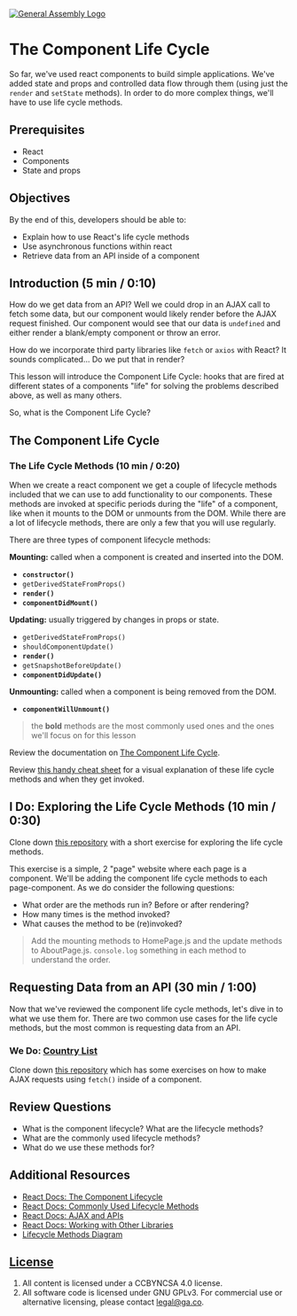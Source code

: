 [![General Assembly Logo](https://camo.githubusercontent.com/1a91b05b8f4d44b5bbfb83abac2b0996d8e26c92/687474703a2f2f692e696d6775722e636f6d2f6b6538555354712e706e67)](https://generalassemb.ly/education/web-development-immersive)

# The Component Life Cycle

So far, we've used react components to build simple applications. We've added
state and props and controlled data flow through them (using just the `render`
and `setState` methods). In order to do more complex things, we'll have to use
life cycle methods.

## Prerequisites

- React
- Components
- State and props

## Objectives

By the end of this, developers should be able to:

- Explain how to use React's life cycle methods
- Use asynchronous functions within react
- Retrieve data from an API inside of a component

## Introduction (5 min / 0:10)

How do we get data from an API? Well we could drop in an AJAX call to fetch some
data, but our component would likely render before the AJAX request finished.
Our component would see that our data is `undefined` and either render a
blank/empty component or throw an error.

How do we incorporate third party libraries like `fetch` or `axios` with React?
It sounds complicated... Do we put that in render?

This lesson will introduce the Component Life Cycle: hooks that are fired at
different states of a components "life" for solving the problems described
above, as well as many others.

So, what is the Component Life Cycle?

## The Component Life Cycle

### The Life Cycle Methods (10 min / 0:20)

When we create a react component we get a couple of lifecycle methods included
that we can use to add functionality to our components. These methods are
invoked at specific periods during the "life" of a component, like when it
mounts to the DOM or unmounts from the DOM. While there are a lot of lifecycle
methods, there are only a few that you will use regularly.

There are three types of component lifecycle methods:

**Mounting:** called when a component is created and inserted into the DOM.

- **`constructor()`**
- `getDerivedStateFromProps()`
- **`render()`**
- **`componentDidMount()`**

**Updating:** usually triggered by changes in props or state.

- `getDerivedStateFromProps()`
- `shouldComponentUpdate()`
- **`render()`**
- `getSnapshotBeforeUpdate()`
- **`componentDidUpdate()`**

**Unmounting:** called when a component is being removed from the DOM.

- **`componentWillUnmount()`**

> the **bold** methods are the most commonly used ones and the ones we'll focus
> on for this lesson

Review the documentation on
[The Component Life Cycle](https://reactjs.org/docs/react-component.html#the-component-lifecycle).

Review
[this handy cheat sheet](http://projects.wojtekmaj.pl/react-lifecycle-methods-diagram/)
for a visual explanation of these life cycle methods and when they get invoked.

## I Do: Exploring the Life Cycle Methods (10 min / 0:30)

Clone down
[this repository](https://git.generalassemb.ly/seir-1118/component-lifecycle-exercise)
with a short exercise for exploring the life cycle methods.

This exercise is a simple, 2 "page" website where each page is a component.
We'll be adding the component life cycle methods to each page-component. As we
do consider the following questions:

- What order are the methods run in? Before or after rendering?
- How many times is the method invoked?
- What causes the method to be (re)invoked?

> Add the mounting methods to HomePage.js and the update methods to
> AboutPage.js. `console.log` something in each method to understand the order.

## Requesting Data from an API (30 min / 1:00)

Now that we've reviewed the component life cycle methods, let's dive in to what
we use them for. There are two common use cases for the life cycle methods, but
the most common is requesting data from an API.

### We Do: [Country List](https://git.generalassemb.ly/seir-1118/react-country-list)

Clone down
[this repository](https://git.generalassemb.ly/seir-1118/react-country-list)
which has some exercises on how to make AJAX requests using `fetch()` inside of
a component.

## Review Questions

- What is the component lifecycle? What are the lifecycle methods?
- What are the commonly used lifecycle methods?
- What do we use these methods for?

## Additional Resources

- [React Docs: The Component Lifecycle](https://reactjs.org/docs/react-component.html#the-component-lifecycle)
- [React Docs: Commonly Used Lifecycle Methods](https://reactjs.org/docs/react-component.html#commonly-used-lifecycle-methods)
- [React Docs: AJAX and APIs](https://reactjs.org/docs/faq-ajax.html)
- [React Docs: Working with Other Libraries](https://reactjs.org/docs/integrating-with-other-libraries.html)
- [Lifecycle Methods Diagram](http://projects.wojtekmaj.pl/react-lifecycle-methods-diagram/)

## [License](LICENSE)

1. All content is licensed under a CC­BY­NC­SA 4.0 license.
1. All software code is licensed under GNU GPLv3. For commercial use or
   alternative licensing, please contact legal@ga.co.
